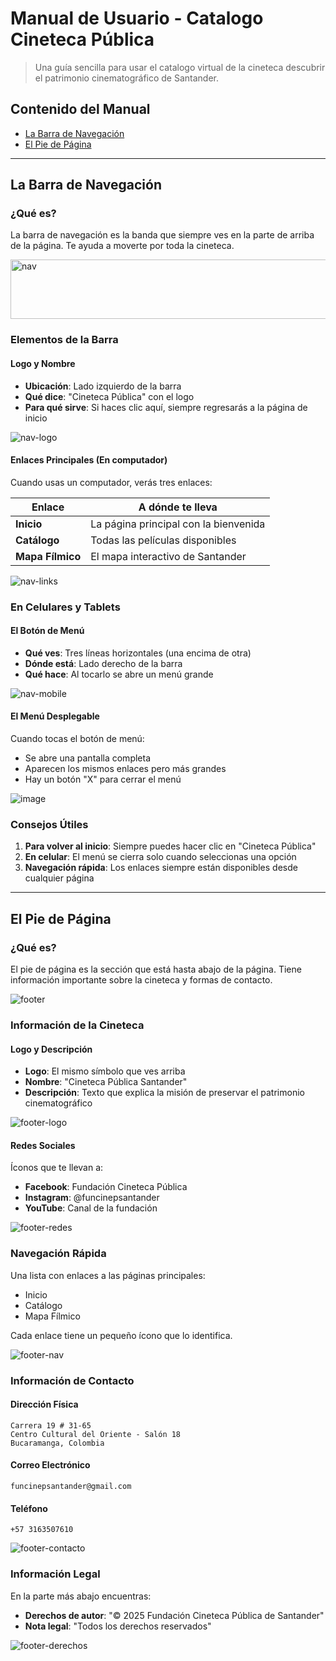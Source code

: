 # Manual de Usuario - Catalogo Cineteca Pública
> Una guía sencilla para usar el catalogo virtual de la cineteca descubrir el patrimonio cinematográfico de Santander.

## Contenido del Manual

- [La Barra de Navegación](#la-barra-de-navegación)
- [El Pie de Página](#el-pie-de-página)

---

## La Barra de Navegación

### ¿Qué es?

La barra de navegación es la banda que siempre ves en la parte de arriba de la página. Te ayuda a moverte por toda la cineteca.

<img alt="nav" width="1344" height="95" src="https://github.com/user-attachments/assets/e0708eae-a645-412f-8f92-a0919eb1f6ea" />

### Elementos de la Barra

#### Logo y Nombre
- **Ubicación**: Lado izquierdo de la barra
- **Qué dice**: "Cineteca Pública" con el logo
- **Para qué sirve**: Si haces clic aquí, siempre regresarás a la página de inicio

<img alt="nav-logo" src="https://github.com/user-attachments/assets/7388060e-50e3-4c14-a4af-4c7e2fc2e246" />

#### Enlaces Principales (En computador)
Cuando usas un computador, verás tres enlaces:

| Enlace | A dónde te lleva |
|--------|------------------|
| **Inicio** | La página principal con la bienvenida |
| **Catálogo** | Todas las películas disponibles |
| **Mapa Fílmico** | El mapa interactivo de Santander |


<img alt="nav-links" src="https://github.com/user-attachments/assets/3c1dbaef-458f-4794-9d49-21cf550b028c" />


### En Celulares y Tablets

#### El Botón de Menú
- **Qué ves**: Tres líneas horizontales (una encima de otra)
- **Dónde está**: Lado derecho de la barra
- **Qué hace**: Al tocarlo se abre un menú grande


<img alt="nav-mobile" src="https://github.com/user-attachments/assets/bac40db0-d029-48d7-abce-8f21cdc6aa4f" />


#### El Menú Desplegable
Cuando tocas el botón de menú:
- Se abre una pantalla completa
- Aparecen los mismos enlaces pero más grandes
- Hay un botón "X" para cerrar el menú


<img alt="image" src="https://github.com/user-attachments/assets/b62710fd-879d-40a5-acfc-a1fdad3b3897" />

### Consejos Útiles

1. **Para volver al inicio**: Siempre puedes hacer clic en "Cineteca Pública"
2. **En celular**: El menú se cierra solo cuando seleccionas una opción
3. **Navegación rápida**: Los enlaces siempre están disponibles desde cualquier página

---

## El Pie de Página

### ¿Qué es?

El pie de página es la sección que está hasta abajo de la página. Tiene información importante sobre la cineteca y formas de contacto.


<img alt="footer" src="https://github.com/user-attachments/assets/e37bad58-f2e8-4dfe-ac0a-c80358c7ec0d" />


### Información de la Cineteca

#### Logo y Descripción
- **Logo**: El mismo símbolo que ves arriba
- **Nombre**: "Cineteca Pública Santander"
- **Descripción**: Texto que explica la misión de preservar el patrimonio cinematográfico

<img alt="footer-logo" src="https://github.com/user-attachments/assets/bcd63c85-be9f-40f2-a1b4-9692372b3148" />


#### Redes Sociales
Íconos que te llevan a:
- **Facebook**: Fundación Cineteca Pública
- **Instagram**: @funcinepsantander  
- **YouTube**: Canal de la fundación

<img alt="footer-redes" src="https://github.com/user-attachments/assets/f3330e2e-c712-407d-8c64-d1e58625f0b1" />


### Navegación Rápida

Una lista con enlaces a las páginas principales:
- Inicio
- Catálogo  
- Mapa Fílmico

Cada enlace tiene un pequeño ícono que lo identifica.

<img alt="footer-nav" src="https://github.com/user-attachments/assets/721bb038-315d-46e5-a2b4-a9a99359a41e" />


### Información de Contacto

#### Dirección Física
```
Carrera 19 # 31-65
Centro Cultural del Oriente - Salón 18
Bucaramanga, Colombia
```

#### Correo Electrónico
```
funcinepsantander@gmail.com
```

#### Teléfono
```
+57 3163507610
```


<img alt="footer-contacto" src="https://github.com/user-attachments/assets/55adb3cd-ee91-492b-b8e2-321feb15ed16" />


### Información Legal

En la parte más abajo encuentras:
- **Derechos de autor**: "© 2025 Fundación Cineteca Pública de Santander"
- **Nota legal**: "Todos los derechos reservados"


<img alt="footer-derechos" src="https://github.com/user-attachments/assets/e184b3bc-911c-497a-84c1-7306b8c1a45a" />

